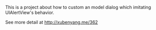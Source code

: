 This is a project about how to custom an model dialog which imitating UIAlertView's behavior.

See more detail at http://xubenyang.me/362